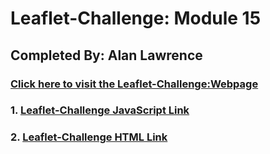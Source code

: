 # Leaflet-Challenge: Module 15

## Completed By: Alan Lawrence

### [Click here to visit the Leaflet-Challenge:Webpage](https://alanbigdata.github.io/Leaflet-Challenge/)

### 1. [Leaflet-Challenge JavaScript Link](https://github.com/AlanBigData/Leaflet-Challenge/blob/main/static/js/logic.js)

### 2. [Leaflet-Challenge HTML Link](https://github.com/AlanBigData/Leaflet-Challenge/blob/main/index.html)
